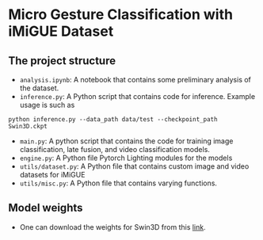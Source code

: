 # Micro Gesture Classification with iMiGUE Dataset


## The project structure
- `analysis.ipynb`: A notebook that contains some preliminary analysis of the dataset.
- `inference.py`: A Python script that contains code for inference. Example usage is such as
```
python inference.py --data_path data/test --checkpoint_path Swin3D.ckpt
```
- `main.py`: A python script that contains the code for training image classification, late fusion, and video classification models.
- `engine.py`: A Python file Pytorch Lighting modules for the models 
- `utils/dataset.py`: A Python file that contains custom image and video datasets for iMiGUE 
- `utils/misc.py`: A Python file that contains varying functions.

## Model weights
- One can download the weights for Swin3D from this [link](https://lut-my.sharepoint.com/:u:/g/personal/joona_kareinen_lut_fi/EQuW3dXT2YJHlxaLhDO-CGYBLS07wHIRfMmiVU4e6KbHUg?e=3lMzft).